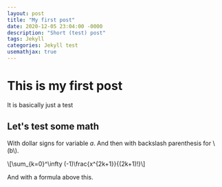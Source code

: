 ```yaml
---
layout: post
title: "My first post"
date: 2020-12-05 23:04:00 -0000
description: "Short (test) post"
tags: Jekyll
categories: Jekyll test
usemathjax: true
---
```


# This is my first post

It is basically just a test

## Let's test some math

With dollar signs for variable $a$. And then with backslash
parenthesis for \\(b\\).

\\[\sum_{k=0}^\infty (-1)\frac{x^{2k+1}}{(2k+1)!}\\]

And with a formula above this.
